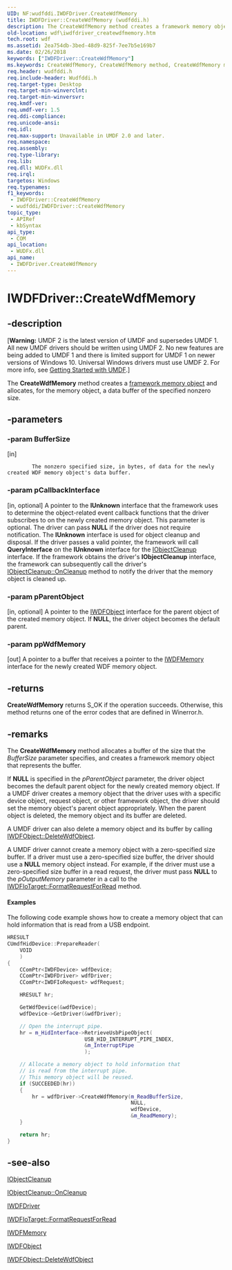```yaml
---
UID: NF:wudfddi.IWDFDriver.CreateWdfMemory
title: IWDFDriver::CreateWdfMemory (wudfddi.h)
description: The CreateWdfMemory method creates a framework memory object and allocates, for the memory object, a data buffer of the specified nonzero size.
old-location: wdf\iwdfdriver_createwdfmemory.htm
tech.root: wdf
ms.assetid: 2ea754db-3bed-48d9-825f-7ee7b5e169b7
ms.date: 02/26/2018
keywords: ["IWDFDriver::CreateWdfMemory"]
ms.keywords: CreateWdfMemory, CreateWdfMemory method, CreateWdfMemory method,IWDFDriver interface, IWDFDriver interface,CreateWdfMemory method, IWDFDriver.CreateWdfMemory, IWDFDriver::CreateWdfMemory, UMDFDriverObjectRef_903775e8-0752-435b-96d9-fa1317f63289.xml, umdf.iwdfdriver_createwdfmemory, wdf.iwdfdriver_createwdfmemory, wudfddi/IWDFDriver::CreateWdfMemory
req.header: wudfddi.h
req.include-header: Wudfddi.h
req.target-type: Desktop
req.target-min-winverclnt: 
req.target-min-winversvr: 
req.kmdf-ver: 
req.umdf-ver: 1.5
req.ddi-compliance: 
req.unicode-ansi: 
req.idl: 
req.max-support: Unavailable in UMDF 2.0 and later.
req.namespace: 
req.assembly: 
req.type-library: 
req.lib: 
req.dll: WUDFx.dll
req.irql: 
targetos: Windows
req.typenames: 
f1_keywords:
 - IWDFDriver::CreateWdfMemory
 - wudfddi/IWDFDriver::CreateWdfMemory
topic_type:
 - APIRef
 - kbSyntax
api_type:
 - COM
api_location:
 - WUDFx.dll
api_name:
 - IWDFDriver.CreateWdfMemory
---
```


# IWDFDriver::CreateWdfMemory


## -description

<p class="CCE_Message">[<b>Warning:</b> UMDF 2 is the latest version of UMDF and supersedes UMDF 1.  All new UMDF drivers should be written using UMDF 2.  No new features are being added to UMDF 1 and there is limited support for UMDF 1 on newer versions of Windows 10.  Universal Windows drivers must use UMDF 2.  For more info, see <a href="https://docs.microsoft.com/windows-hardware/drivers/wdf/getting-started-with-umdf-version-2">Getting Started with UMDF</a>.]

The <b>CreateWdfMemory</b> method creates a <a href="https://docs.microsoft.com/windows-hardware/drivers/wdf/framework-memory-object">framework memory object</a> and allocates, for the memory object, a data buffer of the specified nonzero size.

## -parameters

### -param BufferSize 

[in]

            The nonzero specified size, in bytes, of data for the newly created WDF memory object's data buffer.

### -param pCallbackInterface 

[in, optional]
A pointer to the <b>IUnknown</b> interface that the framework uses to determine the object-related event callback functions that the driver subscribes to on the newly created memory object. This parameter is optional. The driver can pass <b>NULL</b> if the driver does not require notification. The <b>IUnknown</b> interface is used for object cleanup and disposal. If the driver passes a valid pointer, the framework will call <b>QueryInterface</b> on the <b>IUnknown</b> interface for the <a href="https://docs.microsoft.com/windows-hardware/drivers/ddi/wudfddi/nn-wudfddi-iobjectcleanup">IObjectCleanup</a> interface. If the framework obtains the driver's <b>IObjectCleanup</b> interface, the framework can subsequently call the driver's <a href="https://docs.microsoft.com/windows-hardware/drivers/ddi/wudfddi/nf-wudfddi-iobjectcleanup-oncleanup">IObjectCleanup::OnCleanup</a> method to notify the driver that the memory object is cleaned up.

### -param pParentObject 

[in, optional]
A pointer to the <a href="https://docs.microsoft.com/windows-hardware/drivers/ddi/wudfddi/nn-wudfddi-iwdfobject">IWDFObject</a> interface for the parent object of the created memory object. If <b>NULL</b>, the driver object becomes the default parent.

### -param ppWdfMemory 

[out]
A pointer to a buffer that receives a pointer to the <a href="https://docs.microsoft.com/windows-hardware/drivers/ddi/wudfddi/nn-wudfddi-iwdfmemory">IWDFMemory</a> interface for the newly created WDF memory object.

## -returns

<b>CreateWdfMemory</b> returns S_OK if the operation succeeds. Otherwise, this method returns one of the error codes that are defined in Winerror.h.

## -remarks

The <b>CreateWdfMemory</b> method allocates a buffer of the size that the <i>BufferSize</i> parameter specifies, and creates a framework memory object that represents the buffer. 

If <b>NULL</b> is specified in the <i>pParentObject</i> parameter, the driver object becomes the default parent object for the newly created memory object. If a UMDF driver creates a memory object that the driver uses with a specific device object, request object, or other framework object, the driver should set the memory object's parent object appropriately. When the parent object is deleted, the memory object and its buffer are deleted. 

A UMDF driver can also delete a memory object and its buffer by calling <a href="https://docs.microsoft.com/windows-hardware/drivers/ddi/wudfddi/nf-wudfddi-iwdfobject-deletewdfobject">IWDFObject::DeleteWdfObject</a>. 

A UMDF driver cannot create a memory object with a zero-specified size buffer. If a driver must use a zero-specified size buffer, the driver should use a <b>NULL</b> memory object instead. For example, if the driver must use a zero-specified size buffer in a read request, the driver must pass <b>NULL</b> to the <i>pOutputMemory</i> parameter in a call to the <a href="https://docs.microsoft.com/windows-hardware/drivers/ddi/wudfddi/nf-wudfddi-iwdfiotarget-formatrequestforread">IWDFIoTarget::FormatRequestForRead</a> method.


#### Examples

The following code example shows how to create a memory object that can hold information that is read from a USB endpoint.


```cpp
HRESULT
CUmdfHidDevice::PrepareReader(
    VOID
    )
{
    CComPtr<IWDFDevice> wdfDevice;
    CComPtr<IWDFDriver> wdfDriver;
    CComPtr<IWDFIoRequest> wdfRequest;

    HRESULT hr;

    GetWdfDevice(&wdfDevice);
    wdfDevice->GetDriver(&wdfDriver);

    // Open the interrupt pipe.
    hr = m_HidInterface->RetrieveUsbPipeObject(
                         USB_HID_INTERRUPT_PIPE_INDEX,
                         &m_InterruptPipe
                         );

    // Allocate a memory object to hold information that 
    // is read from the interrupt pipe. 
    // This memory object will be reused.
    if (SUCCEEDED(hr))
    {
        hr = wdfDriver->CreateWdfMemory(m_ReadBufferSize,
                                        NULL,
                                        wdfDevice,
                                        &m_ReadMemory);
    }

    return hr;
}
```


## -see-also

<a href="https://docs.microsoft.com/windows-hardware/drivers/ddi/wudfddi/nn-wudfddi-iobjectcleanup">IObjectCleanup</a>



<a href="https://docs.microsoft.com/windows-hardware/drivers/ddi/wudfddi/nf-wudfddi-iobjectcleanup-oncleanup">IObjectCleanup::OnCleanup</a>



<a href="https://docs.microsoft.com/windows-hardware/drivers/ddi/wudfddi/nn-wudfddi-iwdfdriver">IWDFDriver</a>



<a href="https://docs.microsoft.com/windows-hardware/drivers/ddi/wudfddi/nf-wudfddi-iwdfiotarget-formatrequestforread">IWDFIoTarget::FormatRequestForRead</a>



<a href="https://docs.microsoft.com/windows-hardware/drivers/ddi/wudfddi/nn-wudfddi-iwdfmemory">IWDFMemory</a>



<a href="https://docs.microsoft.com/windows-hardware/drivers/ddi/wudfddi/nn-wudfddi-iwdfobject">IWDFObject</a>



<a href="https://docs.microsoft.com/windows-hardware/drivers/ddi/wudfddi/nf-wudfddi-iwdfobject-deletewdfobject">IWDFObject::DeleteWdfObject</a>

